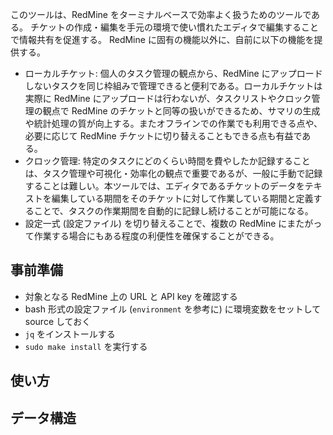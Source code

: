このツールは、RedMine をターミナルベースで効率よく扱うためのツールである。
チケットの作成・編集を手元の環境で使い慣れたエディタで編集することで情報共有を促進する。
RedMine に固有の機能以外に、自前に以下の機能を提供する。

* ローカルチケット: 個人のタスク管理の観点から、RedMine にアップロードしないタスクを同じ枠組みで管理できると便利である。ローカルチケットは実際に RedMine にアップロードは行わないが、タスクリストやクロック管理の観点で RedMine のチケットと同等の扱いができるため、サマリの生成や統計処理の質が向上する。またオフラインでの作業でも利用できる点や、必要に応じて RedMine チケットに切り替えることもできる点も有益である。
* クロック管理: 特定のタスクにどのくらい時間を費やしたか記録することは、タスク管理や可視化・効率化の観点で重要であるが、一般に手動で記録することは難しい。本ツールでは、エディタであるチケットのデータをテキストを編集している期間をそのチケットに対して作業している期間と定義することで、タスクの作業期間を自動的に記録し続けることが可能になる。
* 設定一式 (設定ファイル) を切り替えることで、複数の RedMine にまたがって作業する場合にもある程度の利便性を確保することができる。

## 事前準備

* 対象となる RedMine 上の URL と API key を確認する
* bash 形式の設定ファイル (`environment` を参考に) に環境変数をセットして source しておく
* `jq` をインストールする
* `sudo make install` を実行する

## 使い方

## データ構造

